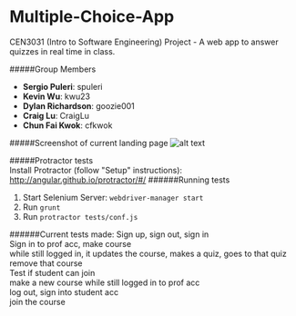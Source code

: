 # Multiple-Choice-App
CEN3031 (Intro to Software Engineering) Project - A web app to answer quizzes in real time in class.

#####Group Members
* **Sergio Puleri**: spuleri
* **Kevin Wu**: kwu23
* **Dylan Richardson**: goozie001
* **Craig Lu**: CraigLu
* **Chun Fai Kwok**: cfkwok

#####Screenshot of current landing page
![alt text](http://i.imgur.com/sEjTM25.png?1 "Landing Page")

#####Protractor tests  
Install Protractor (follow "Setup" instructions):  
http://angular.github.io/protractor/#/
######Running tests
1. Start Selenium Server: `webdriver-manager start`
2. Run `grunt`
3. Run `protractor tests/conf.js`

######Current tests made:
Sign up, sign out, sign in  
Sign in to prof acc, make course  
while still logged in, it updates the course, makes a quiz, goes to that quiz  
remove that course  
Test if student can join  
make a new course while still logged in to prof acc  
log out, sign into student acc  
join the course  
